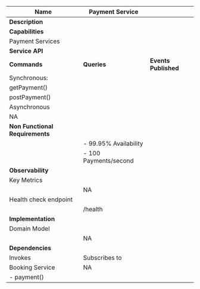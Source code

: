 
| Name | Payment Service |  |
|--|--|--|
| **Description** |  |
| **Capabilities** |  |
|Payment Services |  |
| **Service API** |  | 
| **Commands** |**Queries**| **Events Published** |
|Synchronous: |||
| getPayment()|||
|postPayment() |||
 |Asynchronous|||
 |NA|||
 |**Non Functional Requirements**|||
 ||- 99.95% Availability||
 ||- 100 Payments/second||
 |**Observability**|||
 |Key Metrics|||
 ||NA||
 |Health check endpoint|||
 ||/health||
 |**Implementation**|||
 |Domain Model|||
 ||NA||
  |**Dependencies**|||
  |Invokes|Subscribes to||
  |Booking Service|NA||
  |- payment()|||
 
